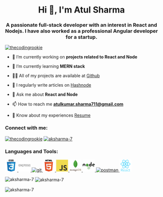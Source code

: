 <h1 align="center">Hi 👋, I'm Atul Sharma</h1>
<h3 align="center">A passionate full-stack developer with an interest in React and Nodejs. I have also worked as a professional Angular developer for a startup.</h3>

<p align="left"> <a href="https://twitter.com/thecodingrookie" target="blank"><img src="https://img.shields.io/twitter/follow/thecodingrookie?logo=twitter&style=for-the-badge" alt="thecodingrookie" /></a> </p>

- 🔭 I’m currently working on **projects related to React and Node**

- 🌱 I’m currently learning **MERN stack**

- 👨‍💻 All of my projects are available at [Github](https://github.com/aksharma-7)

- 📝 I regularly write articles on [Hashnode](https://ak7.hashnode.dev/)

- 💬 Ask me about **React and Node**

- 📫 How to reach me **atulkumar.sharma711@gmail.com**

- 📄 Know about my experiences [Resume](https://drive.google.com/file/d/11vAiUMgWiaJfX9pYDCKELUP00Etk0mR8/view?usp=sharing)

<h3 align="left">Connect with me:</h3>
<p align="left">
<a href="https://twitter.com/thecodingrookie" target="blank"><img align="center" src="https://cdn.jsdelivr.net/npm/simple-icons@3.0.1/icons/twitter.svg" alt="thecodingrookie" height="30" width="40" /></a>
<a href="https://www.linkedin.com/in/aksharma-7/" target="blank"><img align="center" src="https://cdn.jsdelivr.net/npm/simple-icons@3.0.1/icons/linkedin.svg" alt="aksharma-7" height="30" width="40" /></a>
</p>

<h3 align="left">Languages and Tools:</h3>
<p align="left"> <a href="https://www.w3schools.com/css/" target="_blank"> <img src="https://raw.githubusercontent.com/devicons/devicon/master/icons/css3/css3-original-wordmark.svg" alt="css3" width="40" height="40"/> </a> <a href="https://expressjs.com" target="_blank"> <img src="https://raw.githubusercontent.com/devicons/devicon/master/icons/express/express-original-wordmark.svg" alt="express" width="40" height="40"/> </a> <a href="https://git-scm.com/" target="_blank"> <img src="https://www.vectorlogo.zone/logos/git-scm/git-scm-icon.svg" alt="git" width="40" height="40"/> </a> <a href="https://www.w3.org/html/" target="_blank"> <img src="https://raw.githubusercontent.com/devicons/devicon/master/icons/html5/html5-original-wordmark.svg" alt="html5" width="40" height="40"/> </a> <a href="https://developer.mozilla.org/en-US/docs/Web/JavaScript" target="_blank"> <img src="https://raw.githubusercontent.com/devicons/devicon/master/icons/javascript/javascript-original.svg" alt="javascript" width="40" height="40"/> </a> <a href="https://www.mongodb.com/" target="_blank"> <img src="https://raw.githubusercontent.com/devicons/devicon/master/icons/mongodb/mongodb-original-wordmark.svg" alt="mongodb" width="40" height="40"/> </a> <a href="https://nodejs.org" target="_blank"> <img src="https://raw.githubusercontent.com/devicons/devicon/master/icons/nodejs/nodejs-original-wordmark.svg" alt="nodejs" width="40" height="40"/> </a> <a href="https://postman.com" target="_blank"> <img src="https://www.vectorlogo.zone/logos/getpostman/getpostman-icon.svg" alt="postman" width="40" height="40"/> </a> <a href="https://reactjs.org/" target="_blank"> <img src="https://raw.githubusercontent.com/devicons/devicon/master/icons/react/react-original-wordmark.svg" alt="react" width="40" height="40"/> </a> </p>

<p><img align="left" src="https://github-readme-stats.vercel.app/api/top-langs?username=aksharma-7&show_icons=true&locale=en&layout=compact" alt="aksharma-7" /></p>

<p>&nbsp;<img align="center" src="https://github-readme-stats.vercel.app/api?username=aksharma-7&show_icons=true&locale=en" alt="aksharma-7" /></p>

<p><img align="center" src="https://github-readme-streak-stats.herokuapp.com/?user=aksharma-7&" alt="aksharma-7" /></p>
